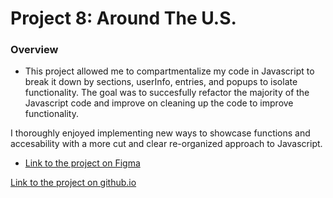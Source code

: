 # Project 8: Around The U.S.

### Overview

- This project allowed me to compartmentalize my code in Javascript to break it down by sections, userInfo, entries, and popups to isolate functionality. The goal was to succesfully refactor the majority of the Javascript code and improve on cleaning up the code to improve functionality.

I thoroughly enjoyed implementing new ways to showcase functions and accesability with a more cut and clear re-organized approach to Javascript.

- [Link to the project on Figma](https://www.figma.com/file/N3zUeequnpvMX807FfYAZW/Sprint-6-Around-The-U.S.?node-id=0-1&t=88iVO80aevkZBggI-0)

[Link to the project on github.io](https://luke170607.github.io/se_project_aroundtheus/)
